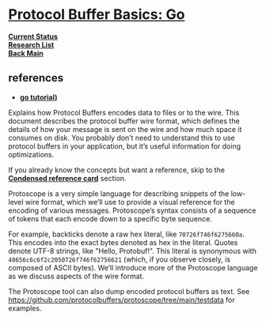 # **[Protocol Buffer Basics: Go](https://protobuf.dev/programming-guides/encoding/#packed)**

**[Current Status](../../../development/status/weekly/current_status.md)**\
**[Research List](../../../research/research_list.md)**\
**[Back Main](../../../README.md)**

## references

- **[go tutorial)](https://protobuf.dev/getting-started/gotutorial/)**

Explains how Protocol Buffers encodes data to files or to the wire.
This document describes the protocol buffer wire format, which defines the details of how your message is sent on the wire and how much space it consumes on disk. You probably don’t need to understand this to use protocol buffers in your application, but it’s useful information for doing optimizations.

If you already know the concepts but want a reference, skip to the **[Condensed reference card](https://protobuf.dev/programming-guides/encoding/#cheat-sheet)** section.

Protoscope is a very simple language for describing snippets of the low-level wire format, which we’ll use to provide a visual reference for the encoding of various messages. Protoscope’s syntax consists of a sequence of tokens that each encode down to a specific byte sequence.

For example, backticks denote a raw hex literal, like `70726f746f6275660a`. This encodes into the exact bytes denoted as hex in the literal. Quotes denote UTF-8 strings, like "Hello, Protobuf!". This literal is synonymous with `48656c6c6f2c2050726f746f62756621` (which, if you observe closely, is composed of ASCII bytes). We’ll introduce more of the Protoscope language as we discuss aspects of the wire format.

The Protoscope tool can also dump encoded protocol buffers as text. See <https://github.com/protocolbuffers/protoscope/tree/main/testdata> for examples.
